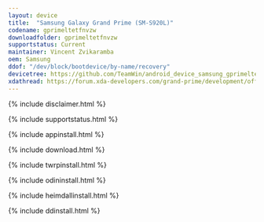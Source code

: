 ```yaml
---
layout: device
title:  "Samsung Galaxy Grand Prime (SM-S920L)"
codename: gprimeltetfnvzw
downloadfolder: gprimeltetfnvzw
supportstatus: Current
maintainer: Vincent Zvikaramba
oem: Samsung
ddof: "/dev/block/bootdevice/by-name/recovery"
devicetree: https://github.com/TeamWin/android_device_samsung_gprimeltetfnvzw.git
xdathread: https://forum.xda-developers.com/grand-prime/development/official-twrp-3-x-grand-prime-sm-g530t-t3533998
---
```


{% include disclaimer.html %}

{% include supportstatus.html %}

{% include appinstall.html %}

{% include download.html %}

{% include twrpinstall.html %}

{% include odininstall.html %}

{% include heimdallinstall.html %}

{% include ddinstall.html %}
